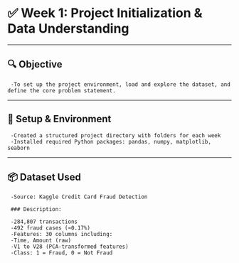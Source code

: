 # ✅ Week 1: Project Initialization & Data Understanding
----
## 🔍 Objective
     -To set up the project environment, load and explore the dataset, and define the core problem statement.
----
## 📁 Setup & Environment
     -Created a structured project directory with folders for each week
     -Installed required Python packages: pandas, numpy, matplotlib, seaborn
----
## 📦 Dataset Used
     -Source: Kaggle Credit Card Fraud Detection

     ### Description:

     -284,807 transactions
     -492 fraud cases (≈0.17%)
     -Features: 30 columns including:
     -Time, Amount (raw)
     -V1 to V28 (PCA-transformed features)
     -Class: 1 = Fraud, 0 = Not Fraud
